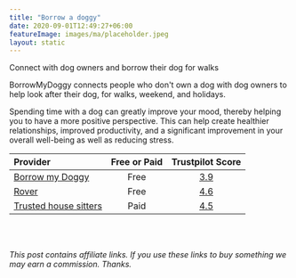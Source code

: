 ```yaml
---
title: "Borrow a doggy"
date: 2020-09-01T12:49:27+06:00
featureImage: images/ma/placeholder.jpeg
layout: static
---
```


Connect with dog owners and borrow their dog for walks

BorrowMyDoggy connects people who don't own a dog with dog owners to help look after their dog, for walks, weekend, and holidays.

Spending time with a dog can greatly improve your mood, thereby helping you to have a more positive perspective. This can help create healthier relationships, improved productivity, and a significant improvement in your overall well-being as well as reducing stress.

| Provider      | Free or Paid  |  Trustpilot Score  |
| :-----------          | :--------------:      |  :--------------:         |
| [Borrow my Doggy](https://www.borrowmydoggy.com/#home__why) | Free | [3.9](https://uk.trustpilot.com/review/borrowmydoggy.com) | 
| [Rover](https://www.rover.com/uk/become-a-sitter/) | Free | [4.6](https://uk.trustpilot.com/review/rover.com) | 
| [Trusted house sitters](https://www.trustedhousesitters.com) | Paid | [4.5](https://uk.trustpilot.com/review/www.trustedhousesitters.com) | 
  

<br/><br/>

*This post contains affiliate links. If you use these links to buy something we may
earn a commission. Thanks.*






